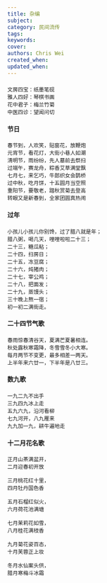 ```yaml
---
title: 杂编
subject: 
category: 民间流传
tags: 
keywords: 
cover: 
authors: Chris Wei
created_when: 
updated_when: 
---
```



#### 

```
文房四宝：纸墨笔砚
雅人四好：琴棋书画
花中君子：梅兰竹菊
中医四诊：望闻问切
```

#### 节日

```
春节到，人欢笑，贴窗花，放鞭炮
元宵节，看花灯，大街小巷人如潮
清明节，雨纷纷，先人墓前去祭扫
过端午，赛龙舟，粽香艾草满堂飘
七月七，来乞巧，牛郎织女会鹊桥
过中秋，吃月饼，十五圆月当空照
重阳节，要敬老，踏秋赏菊去登高
转眼又是新春到，全家团圆真热闹
```

#### 过年

```
小孩儿小孩儿你别馋，过了腊八就是年；
腊八粥，喝几天，哩哩啦啦二十三；
二十三，糖瓜粘；
二十四，扫房日；
二十五，冻豆腐；
二十六，炖猪肉；
二十七，宰公鸡；
二十八，把面发；
二十九，蒸馒头；
三十晚上熬一宿；
初一初二满街走。
```

#### 二十四节气歌

```
春雨惊春清谷天，夏满芒夏暑相连。
秋处露秋寒霜降，冬雪雪冬小大寒。
每月两节不变更，最多相差一两天。
上半年来六廿一，下半年是八廿三。
```


#### 数九歌

```
一九二九不出手
三九四九冰上走
五九六九，沿河看柳
七九河开，八九雁来
九九加一九，耕牛遍地走
```

#### 十二月花名歌

```
正月山茶满盆开，
二月迎春初开放

三月桃花红十里，
四月牡丹国色香

五月石榴红似火，
六月荷花池满塘

七月茉莉花如雪，
八月桂花满枝香

九月菊花姿百态，
十月芙蓉正上妆

冬月水仙案头供，
腊月寒梅斗冰霜
```
